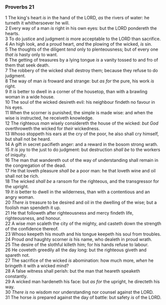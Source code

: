 ### Proverbs 21

1 The king's heart *is* in the hand of the LORD, *as* the rivers of water: he turneth it whithersoever he will.  
2 Every way of a man *is* right in his own eyes: but the LORD pondereth the hearts.  
3 To do justice and judgment *is* more acceptable to the LORD than sacrifice.  
4 An high look, and a proud heart, *and* the plowing of the wicked, *is* sin.  
5 The thoughts of the diligent *tend* only to plenteousness; but of every one *that is* hasty only to want.  
6 The getting of treasures by a lying tongue *is* a vanity tossed to and fro of them that seek death.  
7 The robbery of the wicked shall destroy them; because they refuse to do judgment.  
8 The way of man *is* froward and strange: but *as for* the pure, his work *is* right.  
9 *It is* better to dwell in a corner of the housetop, than with a brawling woman in a wide house.  
10 The soul of the wicked desireth evil: his neighbour findeth no favour in his eyes.  
11 When the scorner is punished, the simple is made wise: and when the wise is instructed, he receiveth knowledge.  
12 The righteous *man* wisely considereth the house of the wicked: *but God* overthroweth the wicked for *their* wickedness.  
13 Whoso stoppeth his ears at the cry of the poor, he also shall cry himself, but shall not be heard.  
14 A gift in secret pacifieth anger: and a reward in the bosom strong wrath.  
15 *It is* joy to the just to do judgment: but destruction *shall be* to the workers of iniquity.  
16 The man that wandereth out of the way of understanding shall remain in the congregation of the dead.  
17 He that loveth pleasure *shall be* a poor man: he that loveth wine and oil shall not be rich.  
18 The wicked *shall be* a ransom for the righteous, and the transgressor for the upright.  
19 *It is* better to dwell in the wilderness, than with a contentious and an angry woman.  
20 *There is* treasure to be desired and oil in the dwelling of the wise; but a foolish man spendeth it up.  
21 He that followeth after righteousness and mercy findeth life, righteousness, and honour.  
22 A wise *man* scaleth the city of the mighty, and casteth down the strength of the confidence thereof.  
23 Whoso keepeth his mouth and his tongue keepeth his soul from troubles.  
24 Proud *and* haughty scorner *is* his name, who dealeth in proud wrath.  
25 The desire of the slothful killeth him; for his hands refuse to labour.  
26 He coveteth greedily all the day long: but the righteous giveth and spareth not.  
27 The sacrifice of the wicked *is* abomination: how much more, *when* he bringeth it with a wicked mind?  
28 A false witness shall perish: but the man that heareth speaketh constantly.  
29 A wicked man hardeneth his face: but *as for* the upright, he directeth his way.  
30 *There is* no wisdom nor understanding nor counsel against the LORD.  
31 The horse *is* prepared against the day of battle: but safety *is* of the LORD.  
